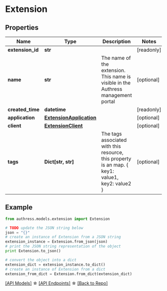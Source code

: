 # Extension


## Properties
Name | Type | Description | Notes
------------ | ------------- | ------------- | -------------
**extension_id** | **str** |  | [readonly] 
**name** | **str** | The name of the extension. This name is visible in the Authress management portal | [optional] 
**created_time** | **datetime** |  | [readonly] 
**application** | [**ExtensionApplication**](ExtensionApplication.md) |  | [optional] 
**client** | [**ExtensionClient**](ExtensionClient.md) |  | [optional] 
**tags** | **Dict[str, str]** | The tags associated with this resource, this property is an map. { key1: value1, key2: value2 } | [optional] 

## Example

```python
from authress.models.extension import Extension

# TODO update the JSON string below
json = "{}"
# create an instance of Extension from a JSON string
extension_instance = Extension.from_json(json)
# print the JSON string representation of the object
print Extension.to_json()

# convert the object into a dict
extension_dict = extension_instance.to_dict()
# create an instance of Extension from a dict
extension_from_dict = Extension.from_dict(extension_dict)
```
[[API Models]](./README.md#documentation-for-models) ☆ [[API Endpoints]](./README.md#documentation-for-api-endpoints) ☆ [[Back to Repo]](../README.md)


